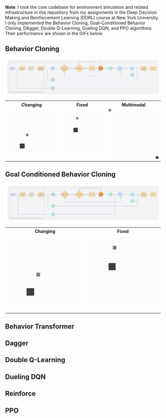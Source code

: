**Note**: I took the core codebase for environment simulation and related infrastructure in this repository from my assignments in the Deep Decision Making and Reinforcement Learning (DDRL) course at New York University. I only implemented the Behavior Cloning, Goal-Conditioned Behavior Cloning, DAgger, Double Q-Learning, Dueling DQN, and PPO algorithms. Their performance are shown in the GIFs below.

## Behavior Cloning 

![Behavior Cloning](figures/behavior-cloning.png)

<table>
    <tr>
        <th>Changing</th>
        <th>Fixed</th>
        <th>Multimodal</th>
    </tr>
    <tr>
        <td align="center"><img src="./gifs/behavior-cloning/changing/changing.gif" alt="Changing" width="245"/></td>
        <td align="center"><img src="./gifs/behavior-cloning/fixed/fixed.gif" alt="Fixed" width="245"/></td>
        <td align="center"><img src="./gifs/behavior-cloning/multimodal/multimodal.gif" alt="Multimodal" width="245"/></td>
    </tr>
</table>

## Goal Conditioned Behavior Cloning

![Goal-Conditioned Behavior Cloning](figures/goal-conditioned-behavior-cloning.png)


<table>
    <tr>
        <th>Changing</th>
        <th>Fixed</th>
    </tr>
    <tr>
        <td align="center"><img src="./gifs/goal-conditioned-behavior-cloning/changing/changing.gif" alt="Changing" width="375"/></td>
        <td align="center"><img src="./gifs/goal-conditioned-behavior-cloning/fixed/fixed.gif" alt="Fixed" width="375"/></td>
    </tr>
</table>

## Behavior Transformer 

## Dagger

## Double Q-Learning 

## Dueling DQN 

## Reinforce 

## PPO 



